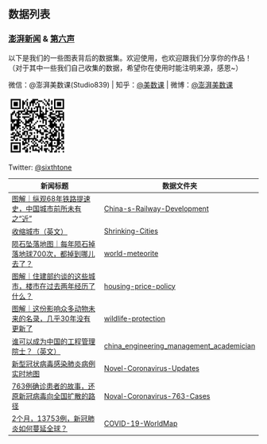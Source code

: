 ## 数据列表
### [澎湃新闻](http://www.thepaper.cn/list_25635) & [第六声](http://sixthtone.com/)

以下是我们的一些图表背后的数据集。欢迎使用，也欢迎跟我们分享你的作品！（对于其中一些我们自己收集的数据，希望你在使用时能注明来源，感恩~）

微信：@澎湃美数课(Studio839) | 
知乎：[@美数课](https://www.zhihu.com/people/mei-shu-ke/activities) | 
微博：[@澎湃美数课](https://weibo.com/u/7397903361?nick=%E6%BE%8E%E6%B9%83%E7%BE%8E%E6%95%B0%E8%AF%BE&is_all=1)

![微信公众号二维码](https://github.com/839-Studio/Dataset-List/blob/master/weixinQR.png?raw=true“微信公众号二维码”)

Twitter: [@sixthtone](https://twitter.com/SixthTone)

新闻标题 | 数据文件夹
---------|-------------
[图解｜纵观68年铁路提速史，中国城市前所未有之“近”](http://www.thepaper.cn/newsDetail_forward_1802134)|[China-s-Railway-Development](https://github.com/839-Studio/China-s-Railway-Development)
[收缩城市（英文）](http://interaction.sixthtone.com/feature/2018/shrinking-cities/index.html)|[Shrinking-Cities](https://github.com/839-Studio/Shrinking-Cities)
[陨石坠落地图｜每年陨石掉落地球700次，都掉到哪儿去了？](https://www.thepaper.cn/newsDetail_forward_2175730)|[world-meteorite](https://github.com/839-Studio/world-meteorite)
[图解｜住建部约谈的这些城市，楼市在过去两年经历了什么？](https://www.thepaper.cn/newsDetail_forward_2175230)|[housing-price-policy](https://github.com/839-Studio/housing-price-policy)
[图解｜这份影响众多动物未来的名录，几乎30年没有更新了](https://www.thepaper.cn/newsDetail_forward_2499998)|[wildlife-protection](https://github.com/839-Studio/wildlife-protection)
[谁可以成为中国的工程管理院士？（英文）](http://www.sixthtone.com/news/1003955/the-changing-faces-of-chinas-elite-academicians)|[china_engineering_management_academician](https://github.com/839-Studio/china_engineering_management_academician)
[新型冠状病毒感染肺炎病例实时地图](http://projects.thepaper.cn/thepaper-cases/839studio/feiyan/)|[Novel-Coronavirus-Updates](https://github.com/839-Studio/Novel-Coronavirus-Updates)
[763例确诊患者的故事，还原新冠病毒向全国扩散的路径](https://www.thepaper.cn/newsDetail_forward_5719018)|[Noval-Coronavirus-763-Cases](https://github.com/839-Studio/Noval-Coronavirus-763-Cases)
[2个月，13753例，新冠肺炎如何蔓延全球？](https://www.thepaper.cn/newsDetail_forward_6316835)|[COVID-19-WorldMap](https://github.com/839-Studio/COVID-19-WorldMap)
